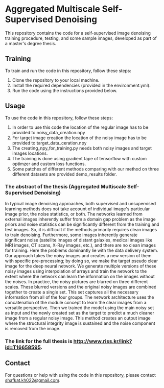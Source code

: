 # Aggregated Multiscale Self-Supervised Denoising

This repository contains the code for a self-supervised image denoising training procedure, testing, and some sample images, developed as part of a master's degree thesis.

## Training

To train and run the code in this repository, follow these steps:

1. Clone the repository to your local machine.
2. Install the required dependencies (provided in the environment.yml).
3. Run the code using the instructions provided below.

## Usage

To use the code in this repository, follow these steps:

1. In order to use this code the location of the regular image has to be provided to noisy_data_creation.npy
2. For target image creation the location of the noisy image has to be provided to target_data_ceration.npy
3. The creating_npy_for_training.py needs both noisy images and target images locations.
4. The training is done using gradient tape of tensorflow with custom optimzer and custom loss functions.
5. Some patches of different methods comparing with our method on three different datasets are provided demo_results folder.

### The abstract of the thesis (Aggregated Multiscale Self-Supervised Denoising)

In typical image denoising approaches, both supervised and unsupervised learning methods does not take account of individual image's particular image prior, the noise statistics, or both. The networks learned from external images inherently suffer from a domain gap problem as the image priors and noise statistics can be significantly different from the training and test images. So, it is difficult if the methods primarily requires clean images to train denoising. Furthermore, some images inherently generate significant noise (satellite images of distant galaxies, medical images like MRI images, CT scans, X-Ray images, etc.), and there are no clean images for training. Here the problems dominantly lie with the data delivery system. Our approach takes the noisy images and creates a new version of them with specific pre-processing; by doing so, we make the target pseudo clear image for the deep neural network. We generate multiple versions of these noisy images using interpolation of arrays and train the network to the extent where the network can learn the information on the images without the noises. In practice, the noisy pictures are blurred on three different scales. These blurred versions and the original noisy images are combined together to create a single set. This set captures all the necessary information from all of the four groups. The network architecture uses the concatenation of the module concept to learn the clear images from a versatile perspective. Then we trained the model using the main noisy set as input and the newly created set as the target to predict a much cleaner image from a regular noisy image. This method creates an output image where the structural integrity image is sustained and the noise component is removed from the image.

### The link for the full thesis is http://www.riss.kr/link?id=T16658595.

## Contact

For questions or help with using the code in this repository, please contact shafkat.kh022@gmail.com.
